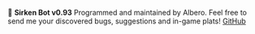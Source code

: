 :robot: __Sirken Bot v0.93__
Programmed and maintained by Albero.
Feel free to send me your discovered bugs, suggestions and in-game plats!
[GitHub](https://github.com/emmemeno/sirken-bot)